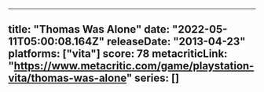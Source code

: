 
---
title: "Thomas Was Alone"
date: "2022-05-11T05:00:08.164Z"
releaseDate: "2013-04-23"
platforms: ["vita"]
score: 78
metacriticLink: "https://www.metacritic.com/game/playstation-vita/thomas-was-alone"
series: []
---
